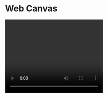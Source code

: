 # Web Canvas
<video width="320" height="240" controls>
  <source src="demo/Web-CanvasDemo.mp4" type="video/mp4">
  
Your browser does not support the video tag.
</video>
## Demo Link
https://koola025.github.io/Web-Canvas/
## Functions
### Basic Components
* Basic control tools
    * Brush and eraser
        
        Brush with different color, size and opacity.

        <img src="demo/7.png" width="400px">
        
        Eraser with different size and opacity.
        
        <img src="demo/8.png" width="400px">
    * Color selector
    
        User can choose color for fill and color for border from the menu.
        
        <img src="demo/9.png" width="400px">
    * Simple menu 
        
        This dropdown menu includes all kinds of attributes, including fonts, sizes, colors, opacity...etc.
        
        <img src="demo/10.png" width="400px">
* Text input
    * User can type texts on canvas
        
        User can click on the position they like to place their text and enter the letters. After pressing enter, the text will display on canvas.

        <img src="demo/18.png" width="400px">
    * Font menu
        
        User can choose font, size, color, bold or italic, with or without border, with or without fill, border width, border color, opacity from this menu.
        
        <img src="demo/11.png" width="400px">
* Cursor icon
    * The image should change according to the currently used tool
        1. When choosing brush tool or eraser, the cursor changes to "pointer". 
        2. When choosing line, circle, rectangle, triangle tool, the cursor changes to "crosshair".
        3. When choosing text tool, the cursor changes to "text".
    
* Refresh button
    * Reset canvas
        1. The trash can button clears the canvas and sets it to original size.
        2. The reset button resets all attributes on the menu to default value.
        
        <img src="demo/12.png" width="400px">

### Advance Tools
* Different brush shapes
    * Line, circle, rectangle and triangle

        With these four buttons and the choices in the menu, user can draw different shapes with different colors and opacity. Besides, users can also choose to draw it with or without border and color fill.
        
        <img src="demo/13.png" width="400px">
* Un/Re-do button
    * Undo, Redo

        The one on the top is the undo button, and the one on the bottom is redo button.
        
        <img src="demo/14.png" width="100px">
* Image tool
    * Users can upload image and paste it
        
        User can choose image from computer and the canvas will resize to the size of the image while remaining in the border of screen.

        <img src="demo/15.png" width="400px">
        
        <img src="demo/19.png" width="400px">
        
        <img src="demo/20.png" width="400px">
* Download
    * Download current canvas as an image file
        
        Pressing the button below will download current canvas as an image file.        

        <img src="demo/16.png" width="400px">
        
### Others

* Dynamic menu
    
    The menu shows and hides different attributes when different tools are chosen.

* Fill/Border

    User can check whether they want fill and border on the menu for all shapes and text.
    
* Opacity

    User can change the opacity of text, shapes, brushes, eraser.

* Scroll toolbar

    When the screen height is too small, you can still scroll the tool bar too see all attributes.
    
* Put into practice

    All demo pictures in this mackdown file are drawn with this painter.
